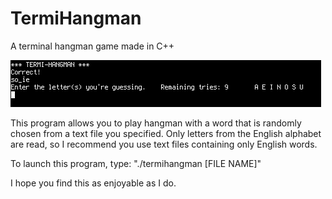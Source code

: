 # TermiHangman
A terminal hangman game made in C++

![preview pic](https://raw.githubusercontent.com/Dakostu/TermiHangman/master/preview.png)

This program allows you to play hangman with a word that is randomly chosen from a text file you specified. 
Only letters from the English alphabet are read, so I recommend you use text files containing only English words.

To launch this program, type: "./termihangman [FILE NAME]"

I hope you find this as enjoyable as I do.
